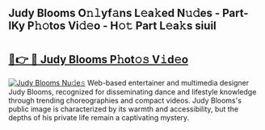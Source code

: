 ## Judy Blooms O𝚗𝚕yf𝚊ns L𝚎a𝚔ed N𝚞𝚍es - Part-lKy P𝚑𝚘tos Vi𝚍𝚎o - H𝚘𝚝 Part L𝚎a𝚔s siuiI

# <h2><a href="http://kf6yd2.oniu.top/?m=Judy+Blooms">🔗👉 🔴 Judy Blooms P𝚑ot𝚘𝚜 V𝚒d𝚎o</a></h2>

[![Judy Blooms Nu𝚍e𝚜](https://i.imgur.com/0qMVB7G.gif)](http://kf6yd2.oniu.top/?m=Judy+Blooms)
Web-based entertainer and multimedia designer Judy Blooms, recognized for disseminating dance and lifestyle knowledge through trending choreographies and compact videos. Judy Blooms's public image is characterized by its warmth and accessibility, but the depths of his private life remain a captivating mystery.  
